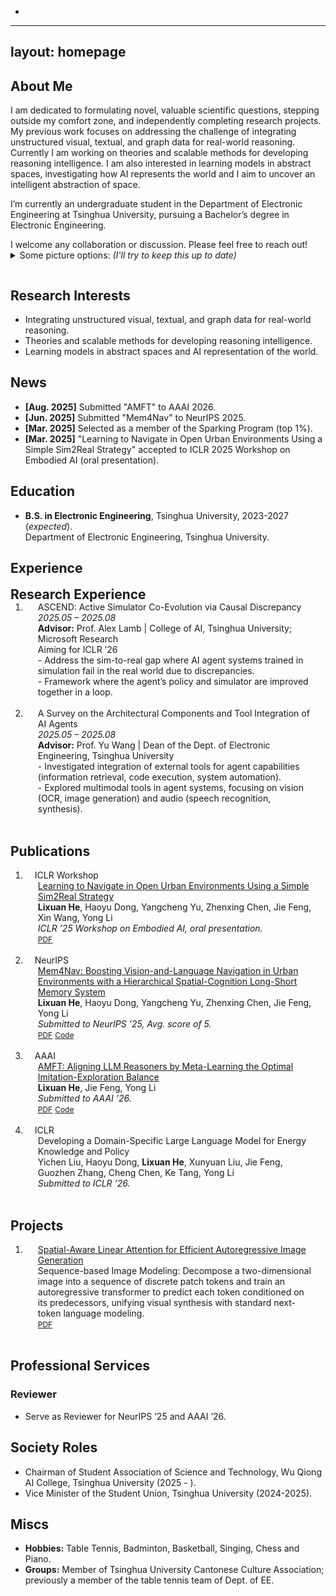 - 

- ---
  layout: homepage
  ---

  ## About Me

  I am dedicated to formulating novel, valuable scientific questions, stepping outside my comfort zone, and independently completing research projects. My previous work focuses on addressing the challenge of integrating unstructured visual, textual, and graph data for real-world reasoning. Currently I am working on theories and scalable methods for developing reasoning intelligence. I am also interested in learning models in abstract spaces, investigating how AI represents the world and I aim to uncover an intelligent abstraction of space.

  I’m currently an undergraduate student in the Department of Electronic Engineering at Tsinghua University, pursuing a Bachelor’s degree in Electronic Engineering.

  <p style="margin-bottom: 0;">I welcome any collaboration or discussion. Please feel free to reach out!</p>

  <details style="margin-top: 0;"><summary style="margin-bottom: 0;">Some picture options: <em>(I'll try to keep this up to date)</em> </summary><link rel="stylesheet" href="./assets/css/simple-slider.css" style="margin-top: 0;" /><div class="simple-gallery" style="margin-top: 0;"> <text style="text-align: left; margin-top: 0;">Inspired by Pieter Abbeel's homepage. Photos are taken within the past year.</text> <div style="height: 0.5em;"></div> <div class="gallery-container"> <div class="gallery-item active"> <img class="gallery-img" src="/assets/img/photo1.jpg" /> <div class="gallery-caption">Example photo 1</div> </div> <div class="gallery-item"> <img class="gallery-img" src="/assets/img/photo2.jpg" /> <div class="gallery-caption">Example photo 2</div> </div> <!-- Add more items as needed --> <div class="gallery-side-nav"> <button class="gallery-btn prev" aria-label="Previous image"> <svg viewBox="0 0 50 80" width="16" height="16" xml:space="preserve"> <polyline fill="none" stroke="currentColor" stroke-width="8" stroke-linecap="round" stroke-linejoin="round" points="45,75 5,40 45,5"></polyline> </svg> </button> <button class="gallery-btn next" aria-label="Next image"> <svg viewBox="0 0 50 80" width="16" height="16" xml:space="preserve"> <polyline fill="none" stroke="currentColor" stroke-width="8" stroke-linecap="round" stroke-linejoin="round" points="5,5 45,40 5,75"></polyline> </svg> </button> </div> </div> <div class="gallery-nav"> <div class="gallery-dots"> <span class="gallery-dot active" data-index="0"></span> <span class="gallery-dot" data-index="1"></span> <!-- Add more dots --> </div> </div></div><script src="./assets/js/simple-gallery.js"></script></details><div style="height: 1em;"></div>

  ## Research Interests

  - Integrating unstructured visual, textual, and graph data for real-world reasoning.
  - Theories and scalable methods for developing reasoning intelligence.
  - Learning models in abstract spaces and AI representation of the world.

  ## News

  - **[Aug. 2025]** Submitted "AMFT" to AAAI 2026.
  - **[Jun. 2025]** Submitted "Mem4Nav" to NeurIPS 2025.
  - **[Mar. 2025]** Selected as a member of the Sparking Program (top 1%).
  - **[Mar. 2025]** "Learning to Navigate in Open Urban Environments Using a Simple Sim2Real Strategy" accepted to ICLR 2025 Workshop on Embodied AI (oral presentation).

  ## Education

  - **B.S. in Electronic Engineering**, Tsinghua University, 2023-2027 (*expected*).  
    Department of Electronic Engineering, Tsinghua University.  

  ## Experience

  <h2 id="experience" style="margin: 2px 0px -15px;">Research Experience</h2>

  <div class="publications">
  <ol class="bibliography">

  <li>
  <div class="pub-row">
    <div class="col-sm-3 abbr" style="position: relative;padding-right: 15px;padding-left: 15px;">
      <!-- Add image if available -->
    </div>
    <div class="col-sm-9" style="position: relative;padding-right: 15px;padding-left: 20px;">
      <div class="title">ASCEND: Active Simulator Co-Evolution via Causal Discrepancy</div>
      <div class="time"><i>2025.05 – 2025.08</i></div>
      <div class="description">
        <b>Advisor:</b> Prof. Alex Lamb | College of AI, Tsinghua University; Microsoft Research<br />
        Aiming for ICLR ’26<br />
        - Address the sim-to-real gap where AI agent systems trained in simulation fail in the real world due to discrepancies.<br />
        - Framework where the agent’s policy and simulator are improved together in a loop.
      </div>
    </div>
  </div>
  </li>
  <br />

  <li>
  <div class="pub-row">
    <div class="col-sm-3 abbr" style="position: relative;padding-right: 15px;padding-left: 15px;">
      <!-- Add image if available -->
    </div>
    <div class="col-sm-9" style="position: relative;padding-right: 15px;padding-left: 20px;">
      <div class="title">A Survey on the Architectural Components and Tool Integration of AI Agents</div>
      <div class="time"><i>2025.05 – 2025.08</i></div>
      <div class="description">
        <b>Advisor:</b> Prof. Yu Wang | Dean of the Dept. of Electronic Engineering, Tsinghua University<br />
        - Investigated integration of external tools for agent capabilities (information retrieval, code execution, system automation).<br />
        - Explored multimodal tools in agent systems, focusing on vision (OCR, image generation) and audio (speech recognition, synthesis).
      </div>
    </div>
  </div>
  </li>
  <br />

  </ol>
  </div>

  ## Publications

  <div class="publications">
  <ol class="bibliography">

  <li>
  <div class="pub-row">
    <div class="col-sm-3 abbr" style="position: relative;padding-right: 15px;padding-left: 15px;">
      <abbr class="badge">ICLR Workshop</abbr>
    </div>
    <div class="col-sm-9" style="position: relative;padding-right: 15px;padding-left: 20px;">
      <div class="title"><a href="https://openreview.net/forum?id=24LUDaoztW">Learning to Navigate in Open Urban Environments Using a Simple Sim2Real Strategy</a></div>
      <div class="author"><strong>Lixuan He</strong>, Haoyu Dong, Yangcheng Yu, Zhenxing Chen, Jie Feng, Xin Wang, Yong Li</div>
      <div class="periodical"><em>ICLR ’25 Workshop on Embodied AI, oral presentation.</em></div>
      <div class="links">
        <a href="https://openreview.net/pdf?id=24LUDaoztW" class="btn btn-sm z-depth-0" role="button" target="_blank" style="font-size:12px;">PDF</a>
      </div>
    </div>
  </div>
  </li>
  <br />

  <li>
  <div class="pub-row">
    <div class="col-sm-3 abbr" style="position: relative;padding-right: 15px;padding-left: 15px;">
      <abbr class="badge">NeurIPS</abbr>
    </div>
    <div class="col-sm-9" style="position: relative;padding-right: 15px;padding-left: 20px;">
      <div class="title"><a href="https://arxiv.org/abs/2506.19433">Mem4Nav: Boosting Vision-and-Language Navigation in Urban Environments with a Hierarchical Spatial-Cognition Long-Short Memory System</a></div>
      <div class="author"><strong>Lixuan He</strong>, Haoyu Dong, Yangcheng Yu, Zhenxing Chen, Jie Feng, Yong Li</div>
      <div class="periodical"><em>Submitted to NeurIPS ’25, Avg. score of 5.</em></div>
      <div class="links">
        <a href="https://arxiv.org/pdf/2506.19433" class="btn btn-sm z-depth-0" role="button" target="_blank" style="font-size:12px;">PDF</a>
        <a href="https://github.com/tsinghua-fib-lab/Mem4Nav" class="btn btn-sm z-depth-0" role="button" target="_blank" style="font-size:12px;">Code</a>
      </div>
    </div>
  </div>
  </li>
  <br />

  <li>
  <div class="pub-row">
    <div class="col-sm-3 abbr" style="position: relative;padding-right: 15px;padding-left: 15px;">
      <abbr class="badge">AAAI</abbr>
    </div>
    <div class="col-sm-9" style="position: relative;padding-right: 15px;padding-left: 20px;">
      <div class="title"><a href="https://arxiv.org/abs/2508.06944">AMFT: Aligning LLM Reasoners by Meta-Learning the Optimal Imitation-Exploration Balance</a></div>
      <div class="author"><strong>Lixuan He</strong>, Jie Feng, Yong Li</div>
      <div class="periodical"><em>Submitted to AAAI ’26.</em></div>
      <div class="links">
        <a href="https://arxiv.org/pdf/2508.06944" class="btn btn-sm z-depth-0" role="button" target="_blank" style="font-size:12px;">PDF</a>
        <a href="https://github.com/hlxtsyj/AMFT" class="btn btn-sm z-depth-0" role="button" target="_blank" style="font-size:12px;">Code</a>
      </div>
    </div>
  </div>
  </li>
  <br />

  <li>
  <div class="pub-row">
    <div class="col-sm-3 abbr" style="position: relative;padding-right: 15px;padding-left: 15px;">
      <abbr class="badge">ICLR</abbr>
    </div>
    <div class="col-sm-9" style="position: relative;padding-right: 15px;padding-left: 20px;">
      <div class="title">Developing a Domain-Specific Large Language Model for Energy Knowledge and Policy</div>
      <div class="author">Yichen Liu, Haoyu Dong, <strong>Lixuan He</strong>, Xunyuan Liu, Jie Feng, Guozhen Zhang, Cheng Chen, Ke Tang, Yong Li</div>
      <div class="periodical"><em>Submitted to ICLR ’26.</em></div>
    </div>
  </div>
  </li>
  <br />

  </ol>
  </div>

  ## Projects

  <div class="publications">
  <ol class="bibliography">
  

  <li>
  <div class="pub-row">
    <div class="col-sm-3 abbr" style="position: relative;padding-right: 15px;padding-left: 15px;">
      <!-- Add image if available -->
    </div>
    <div class="col-sm-9" style="position: relative;padding-right: 15px;padding-left: 20px;">
      <div class="title"><a href="https://cloud.tsinghua.edu.cn/lib/efdb46fe-2a86-425d-bb35-47a4dbb3043a/file/Findings_LinearGen.pdf">Spatial-Aware Linear Attention for Efficient Autoregressive Image Generation</a></div>
      <div class="description">Sequence-based Image Modeling: Decompose a two-dimensional image into a sequence of discrete patch tokens and train an autoregressive transformer to predict each token conditioned on its predecessors, unifying visual synthesis with standard next-token language modeling.</div>
      <div class="links">
        <a href="https://cloud.tsinghua.edu.cn/lib/efdb46fe-2a86-425d-bb35-47a4dbb3043a/file/Findings_LinearGen.pdf" class="btn btn-sm z-depth-0" role="button" target="_blank" style="font-size:12px;">PDF</a>
      </div>
    </div>
  </div>
  </li>
  <br />

  </ol>
  </div>

  ## Professional Services

  ### Reviewer

  - Serve as Reviewer for NeurIPS ’25 and AAAI ’26.

  ## Society Roles

  - Chairman of Student Association of Science and Technology, Wu Qiong AI College, Tsinghua University (2025 - ).
  - Vice Minister of the Student Union, Tsinghua University (2024-2025).

  ## Miscs

  - **Hobbies:** Table Tennis, Badminton, Basketball, Singing, Chess and Piano.
  - **Groups:** Member of Tsinghua University Cantonese Culture Association; previously a member of the table tennis team of Dept. of EE.
